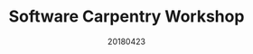 ---
title: Software Carpentry Workshop
date: 20180423
end_date: 20180424
instructors:
- Dave Bridges
- Zena Lapp
- Marc Sze
helpers:
- Scott Martin
site: https://UMSWC.github.io/2018-04-23-umich
etherpad: http://pad.software-carpentry.org/2018-04-23-umich
eventbrite: 
---